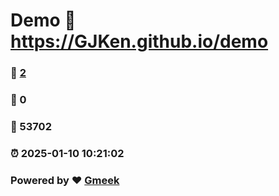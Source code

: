 # Demo :link: https://GJKen.github.io/demo 
### :page_facing_up: [2](https://GJKen.github.io/demo/tag.html) 
### :speech_balloon: 0 
### :hibiscus: 53702 
### :alarm_clock: 2025-01-10 10:21:02 
### Powered by :heart: [Gmeek](https://github.com/Meekdai/Gmeek)
